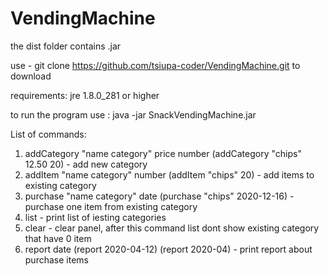 # VendingMachine

the dist folder contains .jar

use - git clone https://github.com/tsiupa-coder/VendingMachine.git to download 

requirements: jre 1.8.0_281 or higher

to run the program use : java -jar SnackVendingMachine.jar

List of commands:

1) addCategory "name category" price number (addCategory "chips" 12.50 20) - add new category
2) addItem "name category" number (addItem "chips" 20) - add items to existing category
3) purchase "name category" date (purchase "chips" 2020-12-16) - purchase one item from existing category
4) list  - print list of iesting categories
5) clear - clear panel, after this command list dont show existing category that have 0 item
6) report date (report 2020-04-12) (report 2020-04) - print report about purchase items
